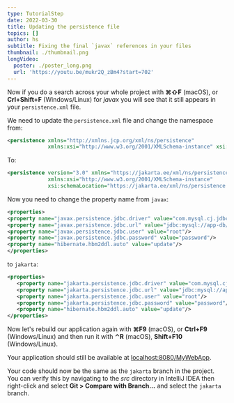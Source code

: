 ```yaml
---
type: TutorialStep
date: 2022-03-30
title: Updating the persistence file
topics: []
author: hs
subtitle: Fixing the final `javax` references in your files
thumbnail: ./thumbnail.png
longVideo:
  poster: ./poster_long.png
  url: 'https://youtu.be/mukr2Q_zBm4?start=702'
---
```


Now if you do a search across your whole project with **⌘⇧F** (macOS), or **Crl+Shift+F** (Windows/Linux) for *javax* you will see that it still appears in your `persistence.xml` file.

We need to update the `persistence.xml` file and change the namespace from:

```xml
<persistence xmlns="http://xmlns.jcp.org/xml/ns/persistence" 
             xmlns:xsi="http://www.w3.org/2001/XMLSchema-instance" xsi:schemaLocation="http://xmlns.jcp.org/xml/ns/persistence http://xmlns.jcp.org/xml/ns/persistence/persistence_2_2.xsd" version="2.2">
```

To:

```xml
<persistence version="3.0" xmlns="https://jakarta.ee/xml/ns/persistence"
             xmlns:xsi="http://www.w3.org/2001/XMLSchema-instance"
             xsi:schemaLocation="https://jakarta.ee/xml/ns/persistence https://jakarta.ee/xml/ns/persistence/persistence_3_0.xsd">

```

Now you need to change the property name from `javax`:

```xml
<properties>
<property name="javax.persistence.jdbc.driver" value="com.mysql.cj.jdbc.Driver"/>
<property name="javax.persistence.jdbc.url" value="jdbc:mysql://app-db/myDB"/>
<property name="javax.persistence.jdbc.user" value="root"/>
<property name="javax.persistence.jdbc.password" value="password"/>
<property name="hibernate.hbm2ddl.auto" value="update"/>
</properties>
```

to `jakarta`:

```xml
<properties>
   <property name="jakarta.persistence.jdbc.driver" value="com.mysql.cj.jdbc.Driver"/>
   <property name="jakarta.persistence.jdbc.url" value="jdbc:mysql://app-db/myDB"/>
   <property name="jakarta.persistence.jdbc.user" value="root"/>
   <property name="jakarta.persistence.jdbc.password" value="password"/>
   <property name="hibernate.hbm2ddl.auto" value="update"/>
</properties>
```

Now let's rebuild our application again with **⌘F9** (macOS), or **Ctrl+F9** (Windows/Linux) and then run it with **⌃R** (macOS), **Shift+F10** (Windows/Linux). 

Your application should still be available at [localhost:8080/MyWebApp](localhost:8080/MyWebApp).

Your code should now be the same as the `jakarta` branch in the project. You can verify this by navigating to the *src* directory in IntelliJ IDEA then right-click and select **Git > Compare with Branch...** and select the `jakarta` branch.
